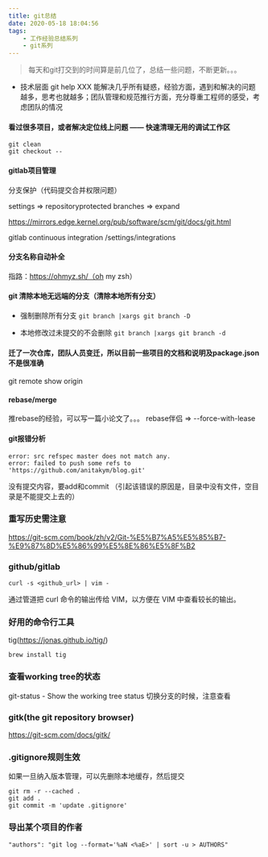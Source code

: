 ```yaml
---
title: git总结
date: 2020-05-18 18:04:56
tags:
    - 工作经验总结系列
    - git系列
---
```


> 每天和git打交到的时间算是前几位了，总结一些问题，不断更新。。。

- 技术层面 git help XXX 能解决几乎所有疑惑，经验方面，遇到和解决的问题越多，思考也就越多；团队管理和规范推行方面，充分尊重工程师的感受，考虑团队的情况
#### 看过很多项目，或者解决定位线上问题 —— 快速清理无用的调试工作区
```
git clean
git checkout --
```


#### gitlab项目管理
分支保护（代码提交合并权限问题）

settings => repositoryprotected branches => expand

https://mirrors.edge.kernel.org/pub/software/scm/git/docs/git.html


gitlab continuous integration
/settings/integrations

#### 分支名称自动补全
指路：https://ohmyz.sh/（oh my zsh）


#### git 清除本地无远端的分支（清除本地所有分支）
* 强制删除所有分支
`git branch |xargs git branch -D`

* 本地修改过未提交的不会删除
`git branch |xargs git branch -d`


#### 迁了一次仓库，团队人员变迁，所以目前一些项目的文档和说明及package.json不是很准确
git remote show origin


#### rebase/merge
推rebase的经验，可以写一篇小论文了。。。
rebase伴侣 => --force-with-lease


#### git报错分析
```
error: src refspec master does not match any.
error: failed to push some refs to 'https://github.com/anitakym/blog.git'
```
没有提交内容，要add和commit （引起该错误的原因是，目录中没有文件，空目录是不能提交上去的）

### 重写历史需注意
https://git-scm.com/book/zh/v2/Git-%E5%B7%A5%E5%85%B7-%E9%87%8D%E5%86%99%E5%8E%86%E5%8F%B2


### github/gitlab
```
curl -s <github_url> | vim -
```
通过管道把 curl 命令的输出传给 VIM，以方便在 VIM 中查看较长的输出。


### 好用的命令行工具
tig(https://jonas.github.io/tig/)
```
brew install tig
```

### 查看working tree的状态
git-status - Show the working tree status
切换分支的时候，注意查看


### gitk(the git repository browser)
https://git-scm.com/docs/gitk/


### .gitignore规则生效
如果一旦纳入版本管理，可以先删除本地缓存，然后提交
```
git rm -r --cached .
git add .
git commit -m 'update .gitignore'
```

### 导出某个项目的作者
```
"authors": "git log --format='%aN <%aE>' | sort -u > AUTHORS"
```